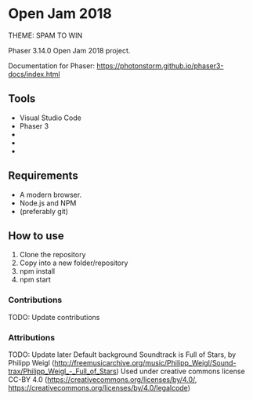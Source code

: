 # Open Jam 2018
THEME: SPAM TO WIN

Phaser 3.14.0 Open Jam 2018 project.

Documentation for Phaser: https://photonstorm.github.io/phaser3-docs/index.html

## Tools
-   Visual Studio Code
-   Phaser 3
-   
-   
-   

## Requirements

-   A modern browser.
-   Node.js and NPM
-   (preferably git)

## How to use

1. Clone the repository
2. Copy into a new folder/repository
3. npm install
4. npm start

### Contributions

TODO: Update contributions

### Attributions

TODO: Update later
Default background Soundtrack is Full of Stars, by Philipp Weigl (http://freemusicarchive.org/music/Philipp_Weigl/Sound-trax/Philipp_Weigl_-_Full_of_Stars)
Used under creative commons license CC-BY 4.0 (https://creativecommons.org/licenses/by/4.0/, https://creativecommons.org/licenses/by/4.0/legalcode)